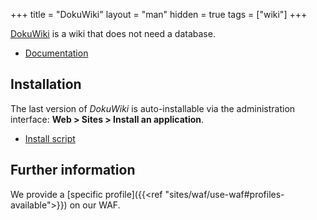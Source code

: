 +++
title = "DokuWiki"
layout = "man"
hidden = true
tags = ["wiki"]
+++

[DokuWiki](https://www.dokuwiki.org/dokuwiki) is a wiki that does not need a database.

- [Documentation](https://www.dokuwiki.org/manual)

## Installation

The last version of *DokuWiki* is auto-installable via the administration interface: **Web > Sites > Install an application**.

- [Install script](https://admin.alwaysdata.com/site/application/script/1/detail/)

## Further information

We provide a [specific profile]({{<ref "sites/waf/use-waf#profiles-available">}}) on our WAF.
